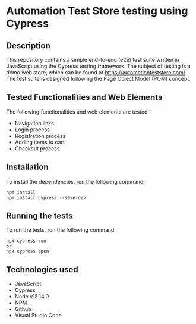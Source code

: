 # Automation Test Store testing using Cypress

## Description

This repository contains a simple end-to-end (e2e) test suite written in JavaScript using the Cypress testing framework. The subject of testing is a demo web store, which can be found at https://automationteststore.com/. The test suite is designed following the Page Object Model (POM) concept.

## Tested Functionalities and Web Elements

The following functionalities and web elements are tested:

- Navigation links
- Login process
- Registration process
- Adding items to cart
- Checkout process

## Installation
To install the dependencies, run the following command:
```
npm install
npm install cypress --save-dev
```

## Running the tests

To run the tests, run the following command:
```
npx cypress run
or
npx cypress open
```

## Technologies used
- JavaScript
- Cypress
- Node v15.14.0
- NPM
- Github
- Visual Studio Code
